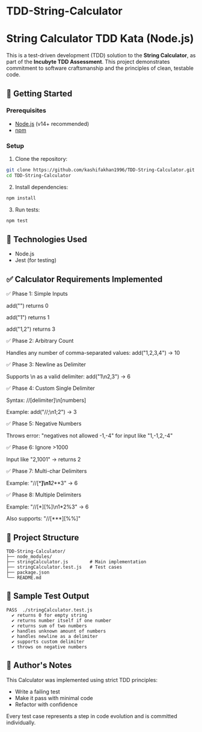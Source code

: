 # TDD-String-Calculator

# String Calculator TDD Kata (Node.js)

This is a test-driven development (TDD) solution to the **String Calculator**, as part of the **Incubyte TDD Assessment**. This project demonstrates commitment to software craftsmanship and the principles of clean, testable code.

## 🚀 Getting Started

### Prerequisites

- [Node.js](https://nodejs.org/) (v14+ recommended)
- [npm](https://www.npmjs.com/)

### Setup

1. Clone the repository:

```bash
git clone https://github.com/kashifakhan1996/TDD-String-Calculator.git
cd TDD-String-Calculator
```

2. Install dependencies:

```bash
npm install
```

3. Run tests:

```bash
npm test
```

## 🧪 Technologies Used

- Node.js
- Jest (for testing)

## ✅ Calculator Requirements Implemented

✅ Phase 1: Simple Inputs

add("") returns 0

add("1") returns 1

add("1,2") returns 3

✅ Phase 2: Arbitrary Count

Handles any number of comma-separated values: add("1,2,3,4") → 10

✅ Phase 3: Newline as Delimiter

Supports \n as a valid delimiter: add("1\n2,3") → 6

✅ Phase 4: Custom Single Delimiter

Syntax: //[delimiter]\n[numbers]

Example: add("//;\n1;2") → 3

✅ Phase 5: Negative Numbers

Throws error: "negatives not allowed -1,-4" for input like "1,-1,2,-4"

✅ Phase 6: Ignore >1000

Input like "2,1001" → returns 2

✅ Phase 7: Multi-char Delimiters

Example: "//[***]\n1**_2_**3" → 6

✅ Phase 8: Multiple Delimiters

Example: "//[\*][%]\n1\*2%3" → 6

Also supports: "//[\*\*\*][%%]"

## 📂 Project Structure

```
TDD-String-Calculator/
├── node_modules/
├── stringCalculator.js        # Main implementation
├── stringCalculator.test.js   # Test cases
├── package.json
└── README.md
```

## 📸 Sample Test Output

```
PASS  ./stringCalculator.test.js
  ✔ returns 0 for empty string
  ✔ returns number itself if one number
  ✔ returns sum of two numbers
  ✔ handles unknown amount of numbers
  ✔ handles newline as a delimiter
  ✔ supports custom delimiter
  ✔ throws on negative numbers
```

## 🧠 Author's Notes

This Calculator was implemented using strict TDD principles:

- Write a failing test
- Make it pass with minimal code
- Refactor with confidence

Every test case represents a step in code evolution and is committed individually.
